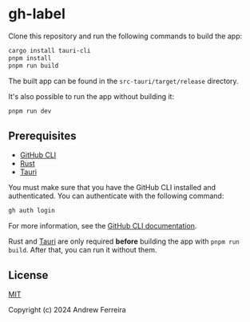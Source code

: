 # gh-label

Clone this repository and run the following commands to build the app:

```bash
cargo install tauri-cli
pnpm install
pnpm run build
```

The built app can be found in the `src-tauri/target/release` directory.

It's also possible to run the app without building it:

```bash
pnpm run dev
```

## Prerequisites

- [GitHub CLI](https://cli.github.com/)
- [Rust](https://www.rust-lang.org/tools/install)
- [Tauri](https://tauri.app/v1/guides/getting-started/prerequisites)

You must make sure that you have the GitHub CLI installed and authenticated. You can authenticate with the following command:

```bash
gh auth login
```

For more information, see the [GitHub CLI documentation](https://cli.github.com/manual/gh_auth_login).

Rust and [Tauri](https://tauri.app/v1/guides/) are only required **before** building the app with `pnpm run build`. After that, you can run it without them.

## License

[MIT](https://raw.githubusercontent.com/ferreira-tb/gh-label/main/LICENSE)

Copyright (c) 2024 Andrew Ferreira

